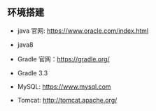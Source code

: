 ##  环境搭建

- java 官网: https://www.oracle.com/index.html
- java8

- Gradle 官网：https://gradle.org/
- Gradle 3.3

- MySQL: https://www.mysql.com

- Tomcat: http://tomcat.apache.org/